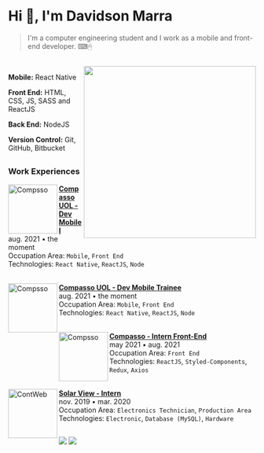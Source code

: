 <h1 align="left">Hi 👋, I'm Davidson Marra</h1>
<blockquote align="left">I'm a computer engineering student and I work as a mobile and front-end developer. ⌨🖱</blockquote>
</br>

 <!-- <a href="https://github.com/davidsonmarra">
  <img align="center" src="https://github-readme-stats.vercel.app/api?username=davidsonmarra&show_icons=true&theme=material-palenight&include_all_commits=true&count_private=true"/>
 </a> -->
 
 <!-- <a href="https://github.com/davidsonmarra">
  <img align="center" height="200em" src="https://github-readme-stats.vercel.app/api/top-langs/?username=davidsonmarra&layout=compact&langs_count=7&theme=material-palenight"/>
 </a> -->
 <div align="left">
  <!-- <img align="right" width="400px" src="https://user-images.githubusercontent.com/80720221/137231756-78640113-41f6-44bf-84a5-53790ecfc0d9.png"> -->
 <img align="right" width="350px" src="https://user-images.githubusercontent.com/80720221/141987372-7132c8f3-a86a-4de1-81c2-6ca2f64fbc1e.gif">
 </div>
 <div align="left">
  <p align="left">
    <strong>Mobile:</strong> React Native
  </p>
  <p align="left">
    <strong>Front End:</strong> HTML, CSS, JS, SASS and ReactJS
  </p>
  <p align="left">
    <strong>Back End:</strong> NodeJS
  </p>
  <p align="left">
    <strong>Version Control:</strong> Git, GitHub, Bitbucket
  </p>
 </div>

##

### Work Experiences

[<img align="left" height="100px" width="100px" alt="Compsso" src="https://user-images.githubusercontent.com/80720221/154292790-4318c348-161e-41fa-8324-ae3334eb3f9e.jpg"/>](https://www.linkedin.com/company/compasso-uol/mycompany/)

[**Compasso UOL - Dev Mobile I**](https://www.linkedin.com/company/compasso-uol/mycompany/) \
 aug. 2021 • the moment\
 Occupation Area: `Mobile`, `Front End`\
 Technologies: `React Native`, `ReactJS`, `Node`\
<br>

[<img align="left" height="100px" width="100px" alt="Compsso" src="https://user-images.githubusercontent.com/80720221/154292790-4318c348-161e-41fa-8324-ae3334eb3f9e.jpg"/>](https://www.linkedin.com/company/compasso-uol/mycompany/)

[**Compasso UOL - Dev Mobile Trainee**](https://www.linkedin.com/company/compasso-uol/mycompany/) \
 aug. 2021 • the moment\
 Occupation Area: `Mobile`, `Front End`\
 Technologies: `React Native`, `ReactJS`, `Node`\
<br>

[<img align="left" height="100px" width="100px" alt="Compsso" src="https://user-images.githubusercontent.com/80720221/154292790-4318c348-161e-41fa-8324-ae3334eb3f9e.jpg"/>](https://www.linkedin.com/company/compasso-uol/mycompany/)

[**Compasso - Intern Front-End**](https://www.linkedin.com/company/compasso-uol/mycompany/) \
 may 2021 • aug. 2021\
 Occupation Area: `Front End`\
 Technologies: `ReactJS`, `Styled-Components`, `Redux`, `Axios`\
<br>

[<img align="left" height="100px" width="100px" alt="ContWeb" src="https://user-images.githubusercontent.com/80720221/154293055-2bfe67bc-942a-4be9-a001-8ac8849990e7.jpg"/>](https://www.linkedin.com/company/solarview/)

[**Solar View - Intern**](https://www.linkedin.com/company/solarview/) \
 nov. 2019 • mar. 2020\
 Occupation Area: `Electronics Technician`, `Production Area`\
 Technologies: `Electronic`, `Database (MySQL)`, `Hardware`
  
##
  
<div> 
    <a href="https://www.linkedin.com/in/davidson-marra/" target="_blank"><img src="https://img.shields.io/badge/-LinkedIn-%230077B5?style=for-the-badge&logo=linkedin&logoColor=white" target="_blank"></a> 
    <a href = "mailto:davidsonmarra@gmail.com"><img src="https://img.shields.io/badge/Gmail-D14836?style=for-the-badge&logo=gmail&logoColor=white" target="_blank"></a>
</div>

<!--![Snake animation](https://github.com/davidsonmarra/davidsonmarra/blob/output/github-contribution-grid-snake.svg) -->
